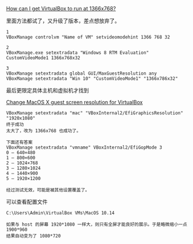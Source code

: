 
[How can I get VirtualBox to run at 1366x768?](https://superuser.com/questions/443445)

里面方法都试了，又升级了版本，差点想放弃了。


    1
    VBoxManage controlvm "Name of VM" setvideomodehint 1366 768 32
    
    2
    VBoxManage.exe setextradata "Windows 8 RTM Evaluation" CustomVideoMode1 1366x768x32
    
    3
    VBoxManage setextradata global GUI/MaxGuestResolution any
    VBoxManage setextradata "Win 10" "CustomVideoMode1" "1366x786x32"
    
最后更限定具体主机和虚拟机才找到

[Change MacOS X guest screen resolution for VirtualBox](https://superuser.com/a/1264540)

    VBoxManage setextradata "mac" "VBoxInternal2/EfiGraphicsResolution" "1920x1080"
    终于成功
    太大了，改为 1366x768 也成功了。
    
    下面还有答案
    VBoxManage setextradata "vmname" VBoxInternal2/EfiGopMode 3
    0 – 640×480
    1 – 800×600
    2 – 1024×768
    3 – 1280×1024
    4 – 1440×900
    5 – 1920×1200 
    
    经过测试无效，可能是被其他设置覆盖了。
    
可以查看配置文件

    C:\Users\Admin\VirtualBox VMs\MacOS 10.14

    如果与 host 的屏幕 1920*1080 一样大，则只有全屏才能良好的展示。于是略微缩小一点
    1900*960
    结果自动变为了 1080*720